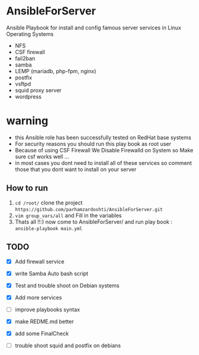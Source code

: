# AnsibleForServer
Ansible Playbook for install and config famous server services in Linux Operating Systems

- NFS 
- CSF firewall
- fail2ban
- samba
- LEMP (mariadb, php-fpm, nginx)
- postfix
- vsftpd
- squid proxy server
- wordpress

# warning
- this Ansible role has been successfully  tested on RedHat base systems
- For security reasons you should run this play book as root user
- Because of using CSF Firewall We Disable Firewalld on System so Make sure csf works well ... 
- in most cases you dont need to install all of these services so comment those that you dont want to install on your server 

## How to run
1. `cd /root/` clone the project `https://github.com/parhamzardoshti/AnsibleForServer.git`
2. `vim group_vars/all` and Fill in the variables
3. Thats all !!:)  now come to AnsibleForServer/ and run play book :   `ansible-playbook main.yml`

## TODO
- [x] Add firewall service 
- [x] write Samba Auto bash script
- [x] Test and trouble shoot on Debian systems
- [x] Add more services
- [ ] improve playbooks syntax 
- [x] make REDME.md better
- [x] add some FinalCheck
- [ ] trouble shoot squid and postfix on debians 

